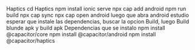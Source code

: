 Haptics
cd Haptics
npm install
ionic serve
npx cap add android
npm run build
npx cap sync
npx cap open android
luego que abra android estudio esperar que instale las dependencias, buscar la opcion Build, luego Build blunde apk y build apk
Dependencias que se instalo
npm install @capacitor/core
npm install @capacitor/android
npm install @capacitor/haptics